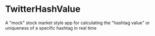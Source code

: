 # TwitterHashValue
A "mock" stock market style app for calculating the "hashtag value" or uniqueness of a specific hashtag in real time
